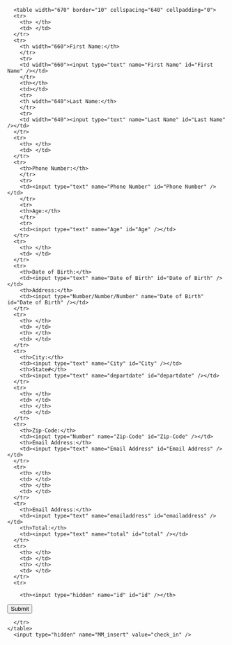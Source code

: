 

<head>
<meta http-equiv="Content-Type" content="text/html; charset=utf-8" />
<title>Check in/out</title>
<link href="../../css/general.css" rel="stylesheet" type="text/css" />
</head>

<body style="background-colour:#000000;">            
<div id="container_3col">

<form action="<?php echo $editFormAction; ?>" id="check_in" name="check_in" method="POST">
      
      <table width="670" border="10" cellspacing="640" cellpadding="0">
      <tr>
        <th> </th>
        <td> </td>
      </tr>
      <tr>
        <th width="660">First Name:</th>
        </tr>
        <tr>
        <td width="660"><input type="text" name="First Name" id="First Name" /></td>
        </tr>
        <th></th>
        <td></td>
        <tr>
        <th width="640">Last Name:</th>
        </tr>
        <tr>
        <td width="640"><input type="text" name="Last Name" id="Last Name" /></td>
      </tr>
      <tr>
        <th> </th>
        <td> </td>
      </tr>
      <tr>
        <th>Phone Number:</th>
        </tr>
        <tr>
        <td><input type="text" name="Phone Number" id="Phone Number" /></td>
        </tr>
        <tr>
        <th>Age:</th>
        </tr>
        <tr>
        <td><input type="text" name="Age" id="Age" /></td>
      </tr>
      <tr>
        <th> </th>
        <td> </td>
      </tr>
      <tr>
        <th>Date of Birth:</th>
        <td><input type="text" name="Date of Birth" id="Date of Birth" /></td>
        <th>Address:</th>
        <td><input type="Number/Number/Number" name="Date of Birth" id="Date of Birth" /></td>
      </tr>
      <tr>
        <th> </th>
        <td> </td>
        <th> </th>
        <td> </td>
      </tr>
      <tr>
        <th>City:</th>
        <td><input type="text" name="City" id="City" /></td>
        <th>State#</th>
        <td><input type="text" name="departdate" id="departdate" /></td>
      </tr>
      <tr>
        <th> </th>
        <td> </td>
        <th> </th>
        <td> </td>
      </tr>
      <tr>
        <th>Zip-Code:</th>
        <td><input type="Number" name="Zip-Code" id="Zip-Code" /></td>
        <th>Email Address:</th>
        <td><input type="text" name="Email Address" id="Email Address" /></td>
      </tr>
      <tr>
        <th> </th>
        <td> </td>
        <th> </th>
        <td> </td>
      </tr>
      <tr>
        <th>Email Address:</th>
        <td><input type="text" name="emailaddress" id="emailaddress" /></td>
        <th>Total:</th>
        <td><input type="text" name="total" id="total" /></td>
      </tr>
      <tr>
        <th> </th>
        <td> </td>
        <th> </th>
        <td> </td>
      </tr>
      <tr>
       
        <th><input type="hidden" name="id" id="id" /></th>
<td><input type="submit" name="button" id="button" value="Submit" /></td>

      </tr>
    </table>
      <input type="hidden" name="MM_insert" value="check_in" />
</form>
</div> 
</body>
</html>
